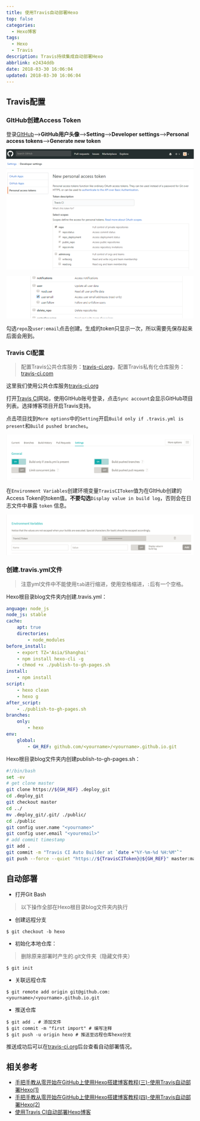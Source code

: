 ```yaml
---
title: 使用Travis自动部署Hexo
top: false
categories:
  - Hexo博客
tags:
  - Hexo
  - Travis
description: Travis持续集成自动部署Hexo
abbrlink: e2434ddb
date: 2018-03-30 16:06:04
updated: 2018-03-30 16:06:04
---
```


## Travis配置

### GItHub创建Access Token

登录[GItHub](https://github.com)-->**GitHub用户头像**-->**Setting**-->**Developer settings**-->**Personal access tokens**-->**Generate new token**

![GitHub](/images/GitHubPages-Travis-1.png)

![GitHub](/images/GitHubPages-Travis-2.png)

勾选`repo`及`user:email`点击创建。生成的token只显示一次，所以需要先保存起来后面会用到。

### Travis CI配置

> 配置Travis公共仓库服务：[travis-ci.org](https://travis-ci.org/)，配置Travis私有化仓库服务：[travis-ci.com](https://travis-ci.com/)

这里我们使用公共仓库服务[travis-ci.org](https://travis-ci.org/)

打开[Travis CI](https://travis-ci.org/)网站，使用GItHub账号登录，点击`Sync account`会显示GitHub项目列表。选择博客项目开启Travis支持。

点击项目找到`More options`中的`Setting`开启`Build only if .travis.yml is present`和`Build pushed branches`。

![Travis](/images/GitHubPages-Travis-3.png)

在`Environment Variables`创建环境变量`TravisCIToken`值为在GItHub创建的Access Token的token值。**不要勾选**`Display value in build log`，否则会在日志文件中暴露 `token` 信息。

![Travis](/images/GitHubPages-Travis-4.png)

### 创建.travis.yml文件

> 注意yml文件中不能使用`tab`进行缩进，使用空格缩进，`:`后有一个空格。

Hexo根目录blog文件夹内创建.travis.yml：

```yaml
anguage: node_js
node_js: stable
cache:
    apt: true
    directories:
        - node_modules
before_install:
    - export TZ='Asia/Shanghai'
    - npm install hexo-cli -g
    - chmod +x ./publish-to-gh-pages.sh
install:
    - npm install
script:
    - hexo clean
    - hexo g
after_script:
    - ./publish-to-gh-pages.sh
branches:
    only:
        - hexo
env:
    global:
        - GH_REF: github.com/<yourname>/<yourname>.github.io.git
```

Hexo根目录blog文件夹内创建publish-to-gh-pages.sh：

```sh
#!/bin/bash
set -ev
# get clone master
git clone https://${GH_REF} .deploy_git
cd .deploy_git
git checkout master
cd ../
mv .deploy_git/.git/ ./public/
cd ./public
git config user.name "<yourname>"
git config user.email "<youremail>"
# add commit timestamp
git add .
git commit -m "Travis CI Auto Builder at `date +"%Y-%m-%d %H:%M"`"
git push --force --quiet "https://${TravisCIToken}@${GH_REF}" master:master
```

## 自动部署

* 打开Git Bash

> 以下操作全部在Hexo根目录blog文件夹内执行

* 创建远程分支

```
$ git checkout -b hexo
```

* 初始化本地仓库：

> 删除原来部署时产生的.git文件夹（隐藏文件夹）

```
$ git init
```

* 关联远程仓库

```
$ git remote add origin git@github.com:<yourname>/<yourname>.github.io.git
```

* 推送仓库

```
$ git add . # 添加文件
$ git commit -m "first import" # 编写注释
$ git push -u origin hexo # 推送至远程仓库hexo分支
```

推送成功后可以在[travis-ci.org](https://travis-ci.org/)后台查看自动部署情况。

## 相关参考

* [手把手教从零开始在GitHub上使用Hexo搭建博客教程(三)-使用Travis自动部署Hexo(1)](https://www.jianshu.com/p/7f05b452fd3a)
* [手把手教从零开始在GitHub上使用Hexo搭建博客教程(四)-使用Travis自动部署Hexo(2)](https://www.jianshu.com/p/fff7b3384f46)
* [使用Travis CI自动部署Hexo博客](http://www.itfanr.cc/2017/08/09/using-travis-ci-automatic-deploy-hexo-blogs/)

